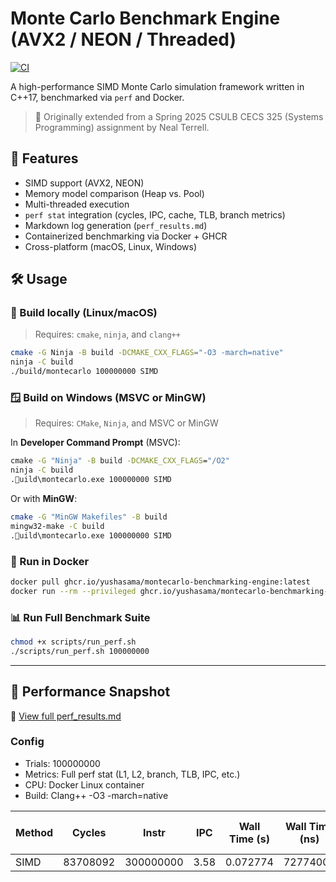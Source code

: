 # Monte Carlo Benchmark Engine (AVX2 / NEON / Threaded)

[![CI](https://github.com/yushasama/montecarlo-benchmarking-engine/actions/workflows/ci.yml/badge.svg)](https://github.com/yushasama/montecarlo-benchmarking-engine/actions)

A high-performance SIMD Monte Carlo simulation framework written in C++17, benchmarked via `perf` and Docker.

> 🔬 Originally extended from a Spring 2025 CSULB CECS 325 (Systems Programming) assignment by Neal Terrell.

## 🚀 Features

- SIMD support (AVX2, NEON)
- Memory model comparison (Heap vs. Pool)
- Multi-threaded execution
- `perf stat` integration (cycles, IPC, cache, TLB, branch metrics)
- Markdown log generation (`perf_results.md`)
- Containerized benchmarking via Docker + GHCR
- Cross-platform (macOS, Linux, Windows)

## 🛠 Usage

### 🔧 Build locally (Linux/macOS)

> Requires: `cmake`, `ninja`, and `clang++`

```bash
cmake -G Ninja -B build -DCMAKE_CXX_FLAGS="-O3 -march=native"
ninja -C build
./build/montecarlo 100000000 SIMD
```

### 🪟 Build on Windows (MSVC or MinGW)

> Requires: `CMake`, `Ninja`, and MSVC or MinGW

In **Developer Command Prompt** (MSVC):

```cmd
cmake -G "Ninja" -B build -DCMAKE_CXX_FLAGS="/O2"
ninja -C build
.uild\montecarlo.exe 100000000 SIMD
```

Or with **MinGW**:

```bash
cmake -G "MinGW Makefiles" -B build
mingw32-make -C build
.uild\montecarlo.exe 100000000 SIMD
```

### 🐳 Run in Docker

```bash
docker pull ghcr.io/yushasama/montecarlo-benchmarking-engine:latest
docker run --rm --privileged ghcr.io/yushasama/montecarlo-benchmarking-engine ./build/montecarlo 10000000 SIMD
```

### 📊 Run Full Benchmark Suite

```bash
chmod +x scripts/run_perf.sh
./scripts/run_perf.sh 100000000
```

---

## 🏁 Performance Snapshot

📄 [View full perf_results.md](./perf_results.md)

### Config
- Trials: 100000000
- Metrics: Full perf stat (L1, L2, branch, TLB, IPC, etc.)
- CPU: Docker Linux container
- Build: Clang++ -O3 -march=native

| Method | Cycles    | Instr      | IPC  | Wall Time (s) | Wall Time (ns) | L1 Miss % | L2 Miss % | Branch Miss % | TLB Miss % | Misses/Trial | Cycles/Trial |
|--------|-----------|------------|------|----------------|----------------|-----------|-----------|----------------|------------|----------------|--------------|
| SIMD   | 83708092  | 300000000  | 3.58 | 0.072774       | 72774000       | 0.91%     | 2.31%     | 0.84%          | 0.29%      | 0.25          | 8.37         |
